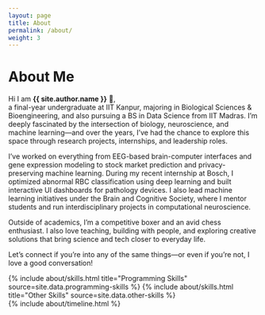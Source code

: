 ```yaml
---
layout: page
title: About
permalink: /about/
weight: 3
---
```


# **About Me**

Hi I am **{{ site.author.name }}** :wave:,<br> a final-year undergraduate at IIT Kanpur, majoring in Biological Sciences & Bioengineering, and also pursuing a BS in Data Science from IIT Madras. I’m deeply fascinated by the intersection of biology, neuroscience, and machine learning—and over the years, I’ve had the chance to explore this space through research projects, internships, and leadership roles.

I’ve worked on everything from EEG-based brain-computer interfaces and gene expression modeling to stock market prediction and privacy-preserving machine learning. During my recent internship at Bosch, I optimized abnormal RBC classification using deep learning and built interactive UI dashboards for pathology devices. I also lead machine learning initiatives under the Brain and Cognitive Society, where I mentor students and run interdisciplinary projects in computational neuroscience.

Outside of academics, I’m a competitive boxer and an avid chess enthusiast. I also love teaching, building with people, and exploring creative solutions that bring science and tech closer to everyday life.

Let’s connect if you’re into any of the same things—or even if you’re not, I love a good conversation!

<div class="row">
{% include about/skills.html title="Programming Skills" source=site.data.programming-skills %}
{% include about/skills.html title="Other Skills" source=site.data.other-skills %}
</div>

<div class="row">
{% include about/timeline.html %}
</div>
